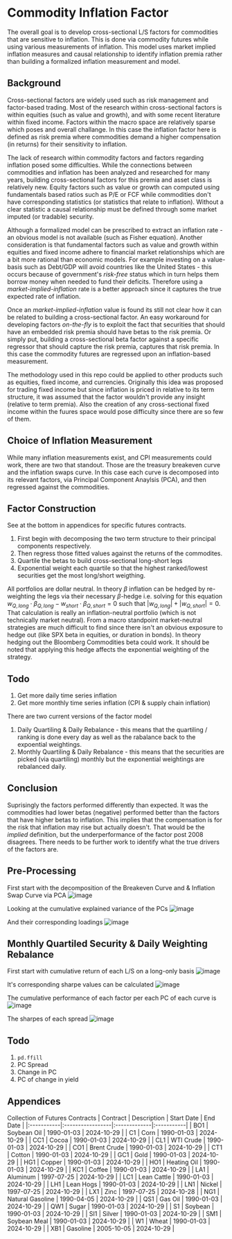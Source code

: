 # Commodity Inflation Factor
The overall goal is to develop cross-sectional L/S factors for commodities that are sensitive to inflation. This is done via commodity futures while using various measurements of inflation. This model uses market implied inflation measures and causal relationship to identify inflation premia rather than building a formalized inflation measurement and model. 

## Background
Cross-sectional factors are widely used such as risk management and factor-based trading. Most of the research within cross-sectional factors is within equities (such as value and growth), and with some recent literature within fixed income. Factors within the macro space are relatively sparse which poses and overall challange. In this case the inflation factor here is defined as risk premia where commodities demand a higher compensation (in returns) for their sensitivity to inflation. 

The lack of research within commodity factors and factors regarding inflation posed some difficulties. While the connections between commodities and inflation has been analyzed and researched for many years, building cross-sectional factors for this premia and asset class is relatively new. Equity factors such as value or growth can computed using fundamentals based ratios such as P/E or FCF while commodities don't have corresponding statistics (or statistics that relate to inflation). Without a clear statistic a causal relationship must be defined through some market imputed (or tradable) security. 

Although a formalized model can be prescribed to extract an inflation rate - an obvious model is not available (such as Fisher equation). Another consideration is that fundamental factors such as value and growth within equities and fixed income adhere to financial market relationships which are a bit more rational than economic models. For example investing on a value-basis such as Debt/GDP will avoid countries like the United States - this occurs because of government's *risk-free* status which in turn helps them borrow money when needed to fund their deficits. Therefore using a *market-implied-inflation* rate is a better approach since it captures the true expected rate of inflation. 

Once an *market-implied-inflation* value is found its still not clear how it can be related to building a cross-sectional factor. An easy workaround for developing factors *on-the-fly* is to exploit the fact that securities that should have an embedded risk premia should have betas to the risk premia. Or simply put, building a cross-sectional beta factor against a specific regressor that should capture the risk premia, captures that risk premia. In this case the commodity futures are regressed upon an inflation-based measurement. 

The methodology used in this repo could be applied to other products such as equities, fixed income, and currencies. Originally this idea was proposed for trading fixed income but since inflation is priced in relative to its term structure, it was assumed that the factor wouldn't provide any insight (relative to term premia). Also the creation of any cross-sectional fixed income within the fuures space would pose difficulty since there are so few of them. 

## Choice of Inflation Measurement
While many inflation measurements exist, and CPI measurements could work, there are two that standout. Those are the treasury breakeven curve and the inflation swaps curve. In this case each curve is decomposed into its relevant factors, via Principal Component Anaylsis (PCA), and then regressed against the commodities. 

## Factor Construction
See at the bottom in appendices for specific futures contracts. 
1. First begin with decomposing the two term structure to their principal components respectively.
2. Then regress those fitted values against the returns of the commodites.
3. Quartile the betas to build cross-sectional long-short legs
4. Exponential weight each quartile so that the highest ranked/lowest securities get the most long/short weigthing.

All portfolios are dollar neutral. In theory $\beta$ inflation can be hedged by re-weighting the legs via their necessary $\beta$-hedge i.e. solving for this equation $w_{Q,long} \cdot \beta_{Q,long} - w_{short} \cdot \beta_{Q,short} = 0$ such that
$|w_{Q,long}| + |w_{Q,short}| = 0$. That calculation is really an inflation-neutral portfolio (which is not technically market neutral). From a macro standpoint market-neutral strategies are much difficult to find since there isn't an obvious exposure to hedge out (like SPX beta in equities, or duration in bonds). In theory hedging out the Bloomberg Commodities beta could work. It should be noted that applying this hedge affects the exponential weighting of the strategy.  

## Todo
1. Get more daily time series inflation
2. Get more monthly time series inflation (CPI & supply chain inflation)

There are two current versions of the factor model
1. Daily Quartiling & Daily Rebalance - this means that the quartiling / ranking is done every day as well as the rabalance back to the expoential weightings.
2. Monthly Quartiling & Daily Rebalance - this means that the securities are picked (via quartiling) monthly but the exponential weightings are rebalanced daily.

## Conclusion
Suprisingly the factors performed differently than expected. It was the commodities had lower betas (negative) performed better than the factors that have higher betas to inflation. This implies that the compensation is for the risk that inflation may rise but actually doesn't. That would be the *implied* definition, but the underperformance of the factor post 2008 disagrees. There needs to be further work to identify what the true drivers of the factors are. 

## Pre-Processing
First start with the decomposition of the Breakeven Curve and & Inflation Swap Curve via PCA
![image](https://github.com/user-attachments/assets/2aedf8d8-bc45-4a6a-a73b-360c37a2d9b9)

Looking at the cumulative explained variance of the PCs
![image](https://github.com/user-attachments/assets/e59841c8-252d-4963-9e29-b6539f501cfb)

And their corresponding loadings
![image](https://github.com/user-attachments/assets/b2a5386f-2df6-4241-bbb0-0a13beda7d0f)

## Monthly Quartiled Security & Daily Weighting Rebalance
First start with cumulative return of each L/S on a long-only basis
![image](https://github.com/user-attachments/assets/3850f329-37ea-4014-942f-5bb83db658e2)

It's corresponding sharpe values can be calculated
![image](https://github.com/user-attachments/assets/78ea3985-8a65-4b1c-8739-a84c7dced24c)

The cumulative performance of each factor per each PC of each curve is
![image](https://github.com/user-attachments/assets/504c0ea7-5753-4ef3-82ea-54f14a2e66d8)

The sharpes of each spread
![image](https://github.com/user-attachments/assets/1993ad54-1d96-4405-b2e8-4b63527a5185)

## Todo
1. ```pd.ffill```
2. PC Spread
3. Change in PC
4. PC of change in yield

## Appendices
Collection of Futures Contracts
| Contract   | Description      | Start Date   | End Date   |
|:-----------|:-----------------|:-------------|:-----------|
| BO1        | Soybean Oil      | 1990-01-03   | 2024-10-29 |
| C1         | Corn             | 1990-01-03   | 2024-10-29 |
| CC1        | Cocoa            | 1990-01-03   | 2024-10-29 |
| CL1        | WTI Crude        | 1990-01-03   | 2024-10-29 |
| CO1        | Brent Crude      | 1990-01-03   | 2024-10-29 |
| CT1        | Cotton           | 1990-01-03   | 2024-10-29 |
| GC1        | Gold             | 1990-01-03   | 2024-10-29 |
| HG1        | Copper           | 1990-01-03   | 2024-10-29 |
| HO1        | Heating Oil      | 1990-01-03   | 2024-10-29 |
| KC1        | Coffee           | 1990-01-03   | 2024-10-29 |
| LA1        | Aluminum         | 1997-07-25   | 2024-10-29 |
| LC1        | Lean Cattle      | 1990-01-03   | 2024-10-29 |
| LH1        | Lean Hogs        | 1990-01-03   | 2024-10-29 |
| LN1        | Nickel           | 1997-07-25   | 2024-10-29 |
| LX1        | Zinc             | 1997-07-25   | 2024-10-28 |
| NG1        | Natural Gasoline | 1990-04-05   | 2024-10-29 |
| QS1        | Gas Oil          | 1990-01-03   | 2024-10-29 |
| QW1        | Sugar            | 1990-01-03   | 2024-10-29 |
| S1         | Soybean          | 1990-01-03   | 2024-10-29 |
| SI1        | Silver           | 1990-01-03   | 2024-10-29 |
| SM1        | Soybean Meal     | 1990-01-03   | 2024-10-29 |
| W1         | Wheat            | 1990-01-03   | 2024-10-29 |
| XB1        | Gasoline         | 2005-10-05   | 2024-10-29 |

